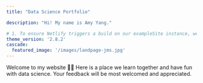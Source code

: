 ```yaml
---
title: "Data Science Portfolio"

description: "Hi! My name is Amy Yang."

# 1. To ensure Netlify triggers a build on our exampleSite instance, we need to change a file in the exampleSite directory.
theme_version: '2.8.2'
cascade:
  featured_image: '/images/landpage-jms.jpg'
---
```

Welcome to my website 👋🏻 Here is a place we learn together and have fun with data science. Your feedback will be most welcomed and appreciated. 
